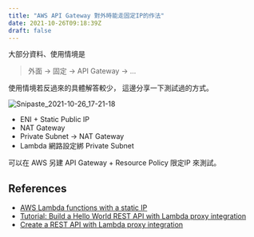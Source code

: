 ```yaml
---
title: "AWS API Gateway 對外時能走固定IP的作法"
date: 2021-10-26T09:18:39Z
draft: false
---
```


大部分資料、使用情境是
> 外面 -> 固定 -> API Gateway -> ...

使用情境若反過來的具體解答較少，
這邊分享一下測試過的方式。

![Snipaste_2021-10-26_17-21-18](https://i.imgur.com/6RpK6Gx.png)

- ENI + Static Public IP
- NAT Gateway
- Private Subnet -> NAT Gateway
- Lambda 網路設定綁 Private Subnet

可以在 AWS 另建 API Gateway + Resource Policy 限定IP 來測試。

## References

- [AWS Lambda functions with a static IP](https://matthewleak.medium.com/aws-lambda-functions-with-a-static-ip-89a3ada0b471)
- [Tutorial: Build a Hello World REST API with Lambda proxy integration](https://docs.aws.amazon.com/apigateway/latest/developerguide/api-gateway-create-api-as-simple-proxy-for-lambda.html)
- [Create a REST API with Lambda proxy integration](https://medium.com/javascript-in-plain-english/create-a-rest-api-with-lambda-proxy-integration-d33e4786349)
